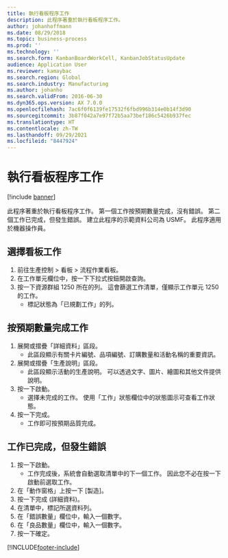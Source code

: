 ```yaml
---
title: 執行看板程序工作
description: 此程序著重於執行看板程序工作。
author: johanhoffmann
ms.date: 08/29/2018
ms.topic: business-process
ms.prod: ''
ms.technology: ''
ms.search.form: KanbanBoardWorkCell, KanbanJobStatusUpdate
audience: Application User
ms.reviewer: kamaybac
ms.search.region: Global
ms.search.industry: Manufacturing
ms.author: johanho
ms.search.validFrom: 2016-06-30
ms.dyn365.ops.version: AX 7.0.0
ms.openlocfilehash: 7ac6f0f6139fe17532f6fbd996b314e0b14f3d90
ms.sourcegitcommit: 3b87f042a7e97f72b5aa73bef186c5426b937fec
ms.translationtype: HT
ms.contentlocale: zh-TW
ms.lasthandoff: 09/29/2021
ms.locfileid: "8447924"
---
```

# <a name="execute-kanban-process-jobs"></a>執行看板程序工作

[!include [banner](../../includes/banner.md)]

此程序著重於執行看板程序工作。 第一個工作按預期數量完成，沒有錯誤。 第二個工作已完成，但發生錯誤。 建立此程序的示範資料公司為 USMF。 此程序適用於機器操作員。


## <a name="select-a-kanban-job"></a>選擇看板工作
1. 前往生產控制 > 看板 > 流程作業看板。
2. 在工作單元欄位中，按一下下拉式按鈕開啟查詢。
3. 按一下資源群組 1250 所在的列。 這會篩選工作清單，僅顯示工作單元 1250 的工作。
    * 標記狀態為「已規劃工作」的列。  

## <a name="complete-a-job-with-expected-quantity"></a>按預期數量完成工作
1. 展開或摺疊「詳細資料」區段。
    * 此區段顯示有關卡片編號、品項編號、訂購數量和活動名稱的重要資訊。  
2. 展開或摺疊「生產說明」區段。
    * 此區段顯示活動的生產說明。 可以透過文字、圖片、繪圖和其他文件提供說明。  
3. 按一下啟動。
    * 選擇未完成的工作。 使用「工作」狀態欄位中的狀態圖示可查看工作狀態。      
4. 按一下完成。
    * 工作即可按預期品質完成。  

## <a name="complete-a-job-with-errors"></a>工作已完成，但發生錯誤
1. 按一下啟動。
    * 工作完成後，系統會自動選取清單中的下一個工作。 因此您不必在按一下啟動前選取工作。  
2. 在「動作窗格」上按一下 [製造]。
3. 按一下完成 (詳細資料)。
4. 在清單中，標記所選資料列。
5. 在「錯誤數量」欄位中，輸入一個數字。
6. 在「良品數量」欄位中，輸入一個數字。
7. 按一下確定。



[!INCLUDE[footer-include](../../../includes/footer-banner.md)]